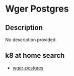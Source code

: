 # Wger Postgres

## Description

No description provided.

## k8 at home search

- [wger-postgres](https://nanne.dev/k8s-at-home-search/#/wger-postgres)
